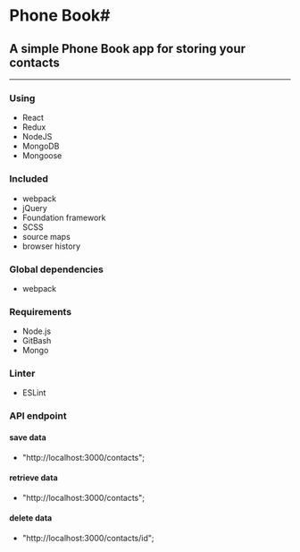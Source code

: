 # Phone Book#
## A simple Phone Book app for storing your contacts ##
- - - -

### Using ###
* React
* Redux
* NodeJS
* MongoDB
* Mongoose

### Included ###
* webpack
* jQuery
* Foundation framework
* SCSS
* source maps
* browser history


### Global dependencies ###
* webpack 

### Requirements ###
* Node.js
* GitBash
* Mongo

### Linter ###
* ESLint

### API endpoint ###
#### save data ####
* "http://localhost:3000/contacts";
#### retrieve data ####
* "http://localhost:3000/contacts";
#### delete data ####
* "http://localhost:3000/contacts/id";
